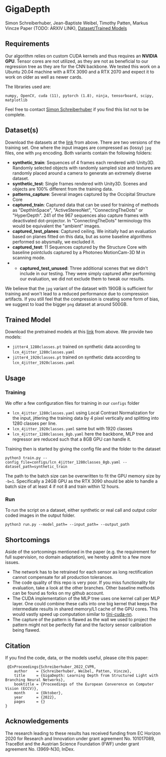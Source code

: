 # GigaDepth
Simon Schreiberhuber, Jean-Baptiste Weibel, Timothy Patten, Markus Vincze
Paper (TODO: ARXIV LINK), [Dataset/Trained Models](https://doi.org/10.48436/q76vf-y9t57)

## Requirements
Our algorithm relies on custom CUDA kernels and thus requires an **NVIDIA GPU**. 
Tensor cores are not utilized, as they are not as beneficial to our regression tree as they are for the CNN backbone.
We tested this work on a Ubuntu 20.04 machine with a RTX 3090 and a RTX 2070 and expect it to work on older as well as newer cards.

The libraries used are:
```
numpy, OpenCV, cuda (11), pytorch (1.8), ninja, tensorboard, scipy, matplotlib
```
Feel free to contact [Simon Schreiberhuber](simon.schreiberhuber@gmx.net) if you find this list not to be complete.

## Dataset(s)
Download the datasets at the [link](https://doi.org/10.48436/q76vf-y9t57) from above.
There are two versions of the training set. One where the input images are compressed as (lossy) `jpg` files, 
one with `png` encoding. Both variants contain the following folders:
- **synthetic_train**: Sequences of 4 frames each rendered with Unity3D. Randomly selected objects with randomly 
sampled size and textures are randomly placed around a camera to generate an extremely diverse dataset.
- **synthetic_test**: Single frames rendered with Unity3D. Scenes and objects are 100% different from the training data.
- **patterns_capture**: Several images captured by the Occipital Structure Core
- **captured_train**: Captured data that can be used for training of methods as "DepthInSpace", "ActiveStereoNet", 
"ConnectingTheDots" or "HyperDepth". 241 of the 967 sequences also capture frames with deactivated dot-projector. 
In "ConnectingTheDots" terminology this would be equivalent the "ambient" images.
- **captured_test_planes**: Captured ceiling. We initially had an evaluation based on planes fitted on this data, 
but as some baseline algorithms performed so abysmally, we excluded it.
- **captured_test**: 11 Sequences captured by the Structure Core with baseline pointcluds captured by a
Photoneo MotionCam-3D M in scanning mode.
- - **captured_test_unused**: Three additional scenes that we didn't include in our testing. 
They were simply captured after performing our evaluation, we did not exclude them to tweak our results.


We believe that the `jpg` variant of the dataset with 190GB is sufficient for training and won't lead to a reduced performance due 
to compression artifacts. If you still feel that the compression is creating some form of bias, we suggest to load the 
bigger `png` dataset at around 500GB.
## Trained Model
Download the pretrained models at this [link](https://doi.org/10.48436/q76vf-y9t57) from above.
We provide two models:
- `jitter4_1280classes.pt` trained on synthetic data according to `lcn_4jitter_1280classes.yaml`
- `jitter4_1920classes.pt` trained on synthetic data according to `lcn_4jitter_1920classes.yaml`

## Usage
### Training
We offer a few configuration files for training in our `configs` folder
- `lcn_4jitter_1280classes.yaml` using Local Contrast Normalization for the input, 
jittering the training data by 4 pixel vertically and splitting into 1280 classes per line. 
- `lcn_4jitter_1920classes.yaml` same but with 1920 classes
- `lcn_4jitter_1280classes_8gb.yaml` here the backbone, MLP tree and regressor are reduced such that a 8GB GPU 
can handle it.

Training then is started by giving the config file and the folder to the dataset
```
python3 train.py --config_file=configs/lcn_4jitter_1280classes_8gb.yaml --dataset_path=synthetic_train
```
The path to the batch size can be overwritten to fit the GPU memory size by `-b=1`. Specifically a 24GB GPU as the 
RTX 3090 should be able to handle a batch size of at least 4 if not 8 and train within 12 hours.

### Run
To run the script on a dataset, either synthetic or real call and output color coded images in the output folder.
```
python3 run.py --model_path= --input_path= --output_path
```




## Shortcomings
Aside of the sortcomings mentioned in the paper (e.g. the requirement for full supervision, no domain adaptation), 
we hereby admit to a few more issues.
- The network has to be retrained for each sensor as long rectification cannot compensate for all production tolerances.
- The code quality of this repo is very poor. If you miss functionality for evaluation, 
take a look at the other branches. Other baseline methods can be found as forks on my github account.
- The CUDA implementation of the MLP tree uses one kernel call per MLP layer. 
One could combine these calls into one big kernel that keeps the intermediate results in shared memory/L1 cache 
of the GPU cores. This would vastly speed up computation similar to [tini-cuda-nn](https://github.com/NVlabs/tiny-cuda-nn).
- The capture of the pattern is flawed as the wall we used to project the pattern might not
be perfectly flat and the factory sensor calibration being flawed.
##  Citation

If you find the code, data, or the models useful, please cite this paper:
```
 @InProceedings{Schreiberhuber_2022_CVPR,
    author    = {Schreiberhuber, Weibel, Patten, Vincze},
    title     = {GigaDepth: Learning Depth from Structured Light with Branching Neural Networks},
    booktitle = {Proceedings of the European Converence on Computer Vision (ECCV)},
    month     = {Oktober},
    year      = {2022},
    pages     = {}
}
```
## Acknowledgements 
The research leading to these results has received funding from EC Horizon 2020 for Research and Innovation under grant agreement No. 101017089, TraceBot and the Austrian Science Foundation (FWF) under grant agreement No. I3969-N30, InDex.
